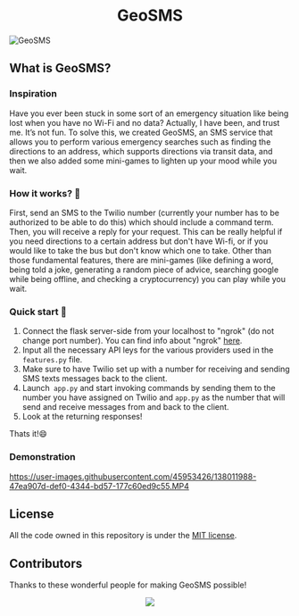 <h1 align="center">GeoSMS</h1>

![GeoSMS](https://user-images.githubusercontent.com/46727048/138491404-24a41530-d39b-4f90-ba40-a2b7ada81134.png)

## What is GeoSMS?

### Inspiration
Have you ever been stuck in some sort of an emergency situation like being lost when you have no Wi-Fi and no data? Actually, I have been, and trust me. It’s not fun. To solve this, we created GeoSMS, an SMS service that allows you to perform various emergency searches such as finding the directions to an address, which supports directions via transit data, and then we also added some mini-games to lighten up your mood while you wait.

### How it works? 🤔
First, send an SMS to the Twilio number (currently your number has to be authorized to be able to do this) which should include a command term. Then, you will receive a reply for your request. This can be really helpful if you need directions to a certain address but don't have Wi-fi, or if you would like to take the bus but don't know which one to take. Other than those fundamental features, there are mini-games (like defining a word, being told a joke, generating a random piece of advice, searching google while being offline, and checking a cryptocurrency) you can play while you wait.<br />

### Quick start 🚀
1. Connect the flask server-side from your localhost to "ngrok" (do not change port number). You can find info about "ngrok" [here](https://ngrok.com/).
2. Input all the necessary API leys for the various providers used in the `features.py` file.
3. Make sure to have Twilio set up with a number for receiving and sending SMS texts messages back to the client.
4. Launch` app.py` and start invoking commands by sending them to the number you have assigned on Twilio and `app.py` as the number that will send and receive messages from and back to the client.
5. Look at the returning responses!

Thats it!😄

### Demonstration

https://user-images.githubusercontent.com/45953426/138011988-47ea907d-def0-4344-bd57-177c60ed9c55.MP4

## License
All the code owned in this repository is under the [MIT license](https://github.com/utkm/GeoSMS/blob/main/LICENSE).

## Contributors
Thanks to these wonderful people for making GeoSMS possible!

<p align="center"><a href="https://github.com/utkm/GeoSMS/graphs/contributors"><img src="https://contrib.rocks/image?repo=utkm/GeoSMS" /></a></p>
